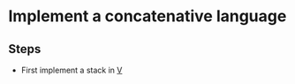 # Implement a concatenative language

## Steps

- First implement a stack in [V](https://github.com/vlang/v/blob/master/doc/docs.md)
